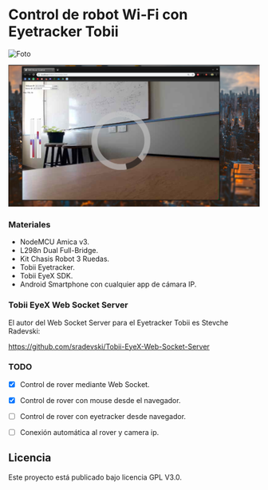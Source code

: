 # Control de robot Wi-Fi con Eyetracker Tobii

![Foto](Img/20190925_160452.jpg)

![Foto](Img/Screenshot.png)

### Materiales

  - NodeMCU Amica v3.
  - L298n Dual Full-Bridge. 
  - Kit Chasis Robot 3 Ruedas.
  - Tobii Eyetracker.
  - Tobii EyeX SDK.
  - Android Smartphone con cualquier app de cámara IP.


### Tobii EyeX Web Socket Server

El autor del Web Socket Server para el Eyetracker Tobii es Stevche Radevski:

https://github.com/sradevski/Tobii-EyeX-Web-Socket-Server


### TODO

- [x] Control de rover mediante Web Socket.
- [x] Control de rover con mouse desde el navegador.
- [ ] Control de rover con eyetracker desde navegador.
- [ ] Conexión automática al rover y camera ip.


## Licencia

Este proyecto está publicado bajo licencia GPL V3.0.